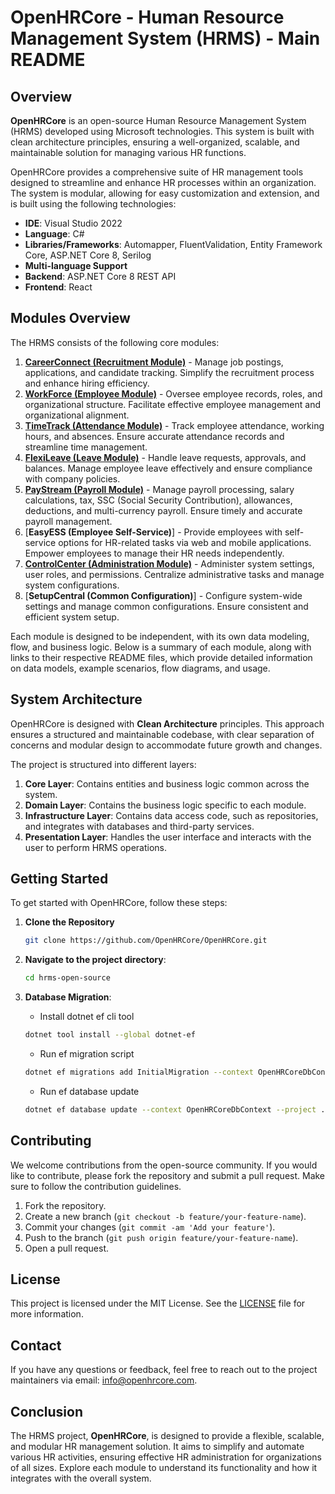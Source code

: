 # OpenHRCore - Human Resource Management System (HRMS) - Main README

## Overview

**OpenHRCore** is an open-source Human Resource Management System (HRMS) developed using Microsoft technologies. This system is built with clean architecture principles, ensuring a well-organized, scalable, and maintainable solution for managing various HR functions.

OpenHRCore provides a comprehensive suite of HR management tools designed to streamline and enhance HR processes within an organization. The system is modular, allowing for easy customization and extension, and is built using the following technologies:

- **IDE**: Visual Studio 2022
- **Language**: C#
- **Libraries/Frameworks**: Automapper, FluentValidation, Entity Framework Core, ASP.NET Core 8, Serilog
- **Multi-language Support**
- **Backend**: ASP.NET Core 8 REST API
- **Frontend**: React

## Modules Overview

The HRMS consists of the following core modules:

1. [**CareerConnect (Recruitment Module)**](./src/OpenHRCore.Domain/CareerConnect) - Manage job postings, applications, and candidate tracking. Simplify the recruitment process and enhance hiring efficiency.
2. [**WorkForce (Employee Module)**](./src/OpenHRCore.Domain/Workforce) - Oversee employee records, roles, and organizational structure. Facilitate effective employee management and organizational alignment.
3. [**TimeTrack (Attendance Module)**](./src/OpenHRCore.Domain/TimeTrack) - Track employee attendance, working hours, and absences. Ensure accurate attendance records and streamline time management.
4. [**FlexiLeave (Leave Module)**](./src/OpenHRCore.Domain/FlexiLeave) - Handle leave requests, approvals, and balances. Manage employee leave effectively and ensure compliance with company policies.
5. [**PayStream (Payroll Module)**](./src/OpenHRCore.Domain/PayStream) - Manage payroll processing, salary calculations, tax, SSC (Social Security Contribution), allowances, deductions, and multi-currency payroll. Ensure timely and accurate payroll management.
6. [**EasyESS (Employee Self-Service)**] - Provide employees with self-service options for HR-related tasks via web and mobile applications. Empower employees to manage their HR needs independently.
7. [**ControlCenter (Administration Module)**](./src/OpenHRCore.Domain/ControlCenter) - Administer system settings, user roles, and permissions. Centralize administrative tasks and manage system configurations.
8. [**SetupCentral (Common Configuration)**] - Configure system-wide settings and manage common configurations. Ensure consistent and efficient system setup.

Each module is designed to be independent, with its own data modeling, flow, and business logic. Below is a summary of each module, along with links to their respective README files, which provide detailed information on data models, example scenarios, flow diagrams, and usage.

## System Architecture

OpenHRCore is designed with **Clean Architecture** principles. This approach ensures a structured and maintainable codebase, with clear separation of concerns and modular design to accommodate future growth and changes.

The project is structured into different layers:

1. **Core Layer**: Contains entities and business logic common across the system.
2. **Domain Layer**: Contains the business logic specific to each module.
3. **Infrastructure Layer**: Contains data access code, such as repositories, and integrates with databases and third-party services.
4. **Presentation Layer**: Handles the user interface and interacts with the user to perform HRMS operations.

## Getting Started

To get started with OpenHRCore, follow these steps:

1. **Clone the Repository**
   ```sh
   git clone https://github.com/OpenHRCore/OpenHRCore.git
   ```

2. **Navigate to the project directory**:
   ```sh
   cd hrms-open-source
   ```

3. **Database Migration**:
   - Install dotnet ef cli tool
   ```sh
   dotnet tool install --global dotnet-ef
   ```
   - Run ef migration script
   ```sh
   dotnet ef migrations add InitialMigration --context OpenHRCoreDbContext --project .\OpenHRCore.Infrastructure\OpenHRCore.Infrastructure.csproj --startup-project .\OpenHRCore.API\OpenHRCore.API.csproj
   ```
   - Run ef database update
   ```sh
   dotnet ef database update --context OpenHRCoreDbContext --project .\OpenHRCore.Infrastructure\OpenHRCore.Infrastructure.csproj --startup-project .\OpenHRCore.API\OpenHRCore.API.csproj
   ```

## Contributing

We welcome contributions from the open-source community. If you would like to contribute, please fork the repository and submit a pull request. Make sure to follow the contribution guidelines.

1. Fork the repository.
2. Create a new branch (`git checkout -b feature/your-feature-name`).
3. Commit your changes (`git commit -am 'Add your feature'`).
4. Push to the branch (`git push origin feature/your-feature-name`).
5. Open a pull request.

## License

This project is licensed under the MIT License. See the [LICENSE](./LICENSE) file for more information.

## Contact

If you have any questions or feedback, feel free to reach out to the project maintainers via email: [info@openhrcore.com](mailto:info@openhrcore.com).

## Conclusion

The HRMS project, **OpenHRCore**, is designed to provide a flexible, scalable, and modular HR management solution. It aims to simplify and automate various HR activities, ensuring effective HR administration for organizations of all sizes. Explore each module to understand its functionality and how it integrates with the overall system.

